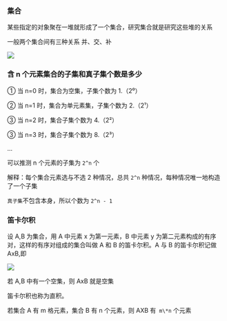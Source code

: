 ### 集合

某些指定的对象聚在一堆就形成了一个集合，研究集合就是研究这些堆的关系

一般两个集合间有三种关系 并、交、补

![](https://gcy-1306312261.cos.ap-chengdu.myqcloud.com/blog/20230524235201.png)

### 含 n 个元素集合的子集和真子集个数是多少

① 当 n=0 时，集合为空集，子集个数为 1.（2⁰）

② 当 n=1 时，集合为单元素集，子集个数为 2.（2¹）

③ 当 n=2 时，集合子集个数为 4.（2²）

③ 当 n=3 时，集合子集个数为 8.（2³）

...

可以推测 n 个元素的子集为 `2^n` 个

解释：每个集合元素选与不选 2 种情况，总共 `2^n` 种情况，每种情况唯一地构造了一个子集

`真子集`不包含本身，所以个数为 `2^n - 1`

### 笛卡尔积

设 A,B 为集合，用 A 中元素 x 为第一元素，B 中元素 y 为第二元素构成的有序对，这样的有序对组成的集合叫做 A 和 B 的笛卡尔积。A 与 B 的笛卡尔积记做 AxB,即

![](https://gcy-1306312261.cos.ap-chengdu.myqcloud.com/blog/20230524235734.png)

若 A,B 中有一个空集，则 AxB 就是空集

笛卡尔积也称为直积。

若集合 A 有 m 格元素，集合 B 有 n 个元素，则 AXB 有` m\*n` 个元素

